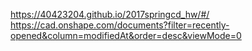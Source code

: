 https://40423204.github.io/2017springcd_hw/#/
https://cad.onshape.com/documents?filter=recently-opened&column=modifiedAt&order=desc&viewMode=0